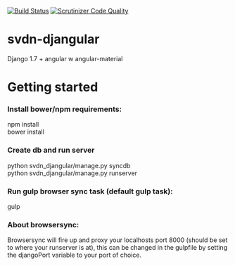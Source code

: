 [![Build Status](https://scrutinizer-ci.com/g/ErikSvedin/svdn-djangular/badges/build.png?b=master)](https://scrutinizer-ci.com/g/ErikSvedin/svdn-djangular/build-status/master) [![Scrutinizer Code Quality](https://scrutinizer-ci.com/g/ErikSvedin/svdn-djangular/badges/quality-score.png?b=master)](https://scrutinizer-ci.com/g/ErikSvedin/svdn-djangular/?branch=master)

# svdn-djangular
Django 1.7 + angular w angular-material


# Getting started

### Install bower/npm requirements:
npm install <br>
bower install

### Create db and run server
python svdn_djangular/manage.py syncdb <br>
python svdn_djangular/manage.py runserver

### Run gulp browser sync task (default gulp task):
gulp

### About browsersync:
Browsersync will fire up and proxy your localhosts port 8000 (should be set to where your runserver is at), this can be changed in the gulpfile
by setting the djangoPort variable to your port of choice.





